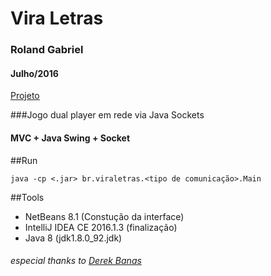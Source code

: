 # Vira Letras
### Roland Gabriel
#### Julho/2016
[Projeto](https://github.com/rolandgnm/ppd/blob/master/Socket/Projeto-fase1-Socket.pdf)

###Jogo dual player em rede via Java Sockets
#### MVC + Java Swing + Socket

##Run
```{r, engine='bash', count_lines}
java -cp <.jar> br.viraletras.<tipo de comunicação>.Main 
```

##Tools
* NetBeans 8.1 (Constução da interface) 
* IntelliJ IDEA CE 2016.1.3 (finalização) 
* Java 8 (jdk1.8.0_92.jdk)

###### especial thanks to [Derek Banas](http://www.newthinktank.com/2013/02/mvc-java-tutorial/)



